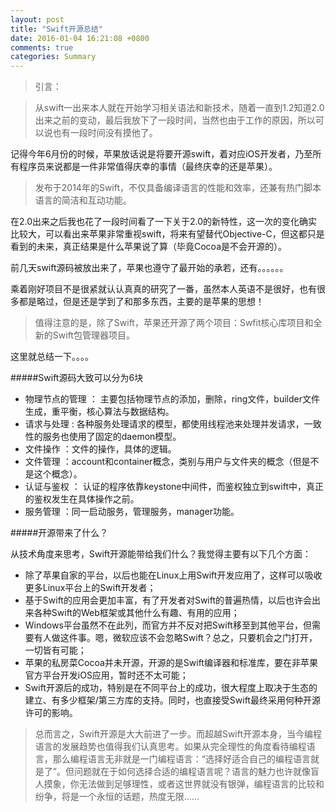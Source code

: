 ```yaml
---
layout: post
title: "Swift开源总结"
date: 2016-01-04 16:21:08 +0800
comments: true
categories: Summary
---
```



> 引言：

> 从swift一出来本人就在开始学习相关语法和新技术，随着一直到1.2知道2.0出来之前的变动，最后我放下了一段时间，当然也由于工作的原因，所以可以说也有一段时间没有摸他了。



记得今年6月份的时候，苹果放话说是将要开源swift，着对应iOS开发者，乃至所有程序员来说都是一件非常值得庆幸的事情（最终庆幸的还是苹果）。

> 发布于2014年的Swift，不仅具备编译语言的性能和效率，还兼有热门脚本语言的简洁和互动功能。

在2.0出来之后我也花了一段时间看了一下关于2.0的新特性，这一次的变化确实比较大，可以看出来苹果非常重视swift，将来有望替代Objective-C，但这都只是看到的未来，真正结果是什么苹果说了算（毕竟Cocoa是不会开源的）。


前几天swift源码被放出来了，苹果也遵守了最开始的承若，还有。。。。。。


乘着刚好项目不是很紧就认认真真的研究了一番，虽然本人英语不是很好，也有很多都是略过，但是还是学到了和那多东西，主要的是苹果的思想！

> 值得注意的是，除了Swift，苹果还开源了两个项目：Swfit核心库项目和全新的Swift包管理器项目。



这里就总结一下。。。。


 
#####Swift源码大致可以分为6块

* 物理节点的管理   ： 主要包括物理节点的添加，删除，ring文件，builder文件生成，重平衡，核心算法与数据结构。
* 请求与处理    : 各种服务处理请求的模型，都使用线程池来处理并发请求，一致性的服务也使用了固定的daemon模型。
* 文件操作    ：文件的操作，具体的逻辑。
* 文件管理    ：account和container概念，类别与用户与文件夹的概念（但是不是这个概念）。
* 认证与鉴权    ： 认证的程序依靠keystone中间件，而鉴权独立到swift中，真正的鉴权发生在具体操作之前。
* 服务管理    ：同一启动服务，管理服务，manager功能。






#####开源带来了什么？

从技术角度来思考，Swift开源能带给我们什么？我觉得主要有以下几个方面：

* 除了苹果自家的平台，以后也能在Linux上用Swift开发应用了，这样可以吸收更多Linux平台上的Swift开发者；
* 基于Swift的应用会更加丰富，有了开发者对Swift的普遍热情，以后也许会出来各种Swift的Web框架或其他什么有趣、有用的应用；
* Windows平台虽然不在此列，而官方并不反对把Swift移至到其他平台，但需要有人做这件事。嗯，微软应该不会忽略Swift？总之，只要机会之门打开，一切皆有可能；
* 苹果的私房菜Cocoa并未开源，开源的是Swift编译器和标准库，要在非苹果官方平台开发iOS应用，暂时还不太可能；
* Swift开源后的成功，特别是在不同平台上的成功，很大程度上取决于生态的建立、有多少框架/第三方库的支持。同时，也直接受Swift最终采用何种开源许可的影响。


> 总而言之，Swift开源是大大前进了一步。而超越Swift开源本身，当今编程语言的发展趋势也值得我们认真思考。如果从完全理性的角度看待编程语言，那么编程语言无非就是一门编程语言：“选择好适合自己的编程语言就是了”。但问题就在于如何选择合适的编程语言呢？语言的魅力也许就像盲人摸象，你无法做到足够理性，或者这世界就没有银弹，编程语言的比较和纷争，将是一个永恒的话题，热度无限......
